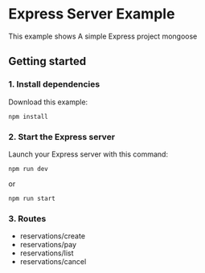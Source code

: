 # Express Server Example

This example shows A simple Express project mongoose 

## Getting started

### 1. Install dependencies

Download this example:

```
npm install
```

### 2. Start the Express server

Launch your Express server with this command:

```
npm run dev
```

or 

```
npm run start
```

### 3. Routes
* reservations/create
* reservations/pay
* reservations/list
* reservations/cancel
